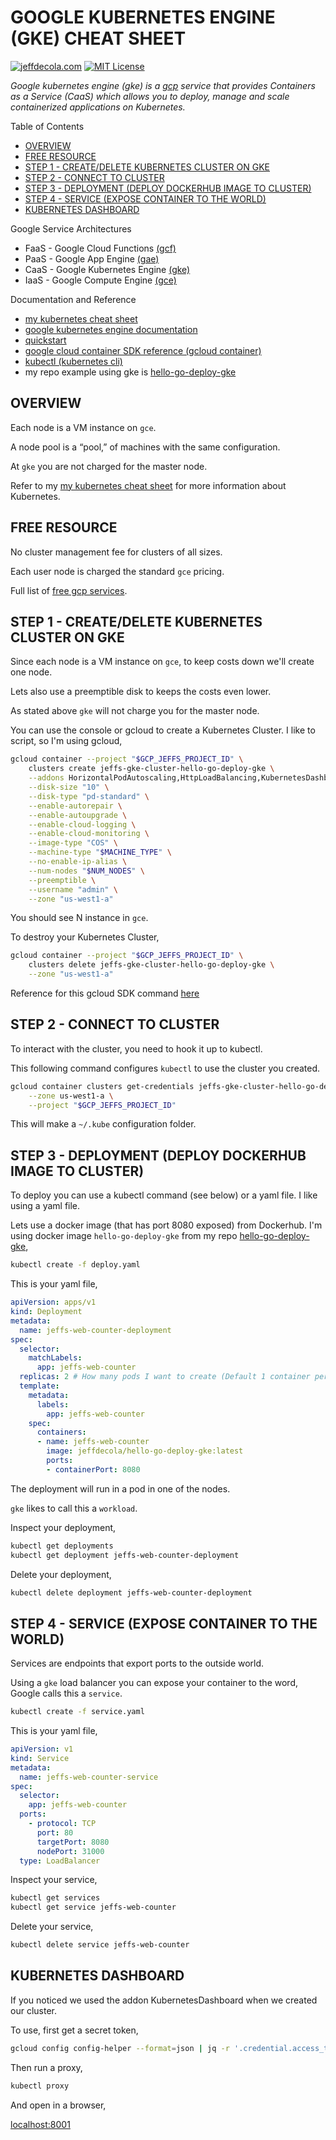 # GOOGLE KUBERNETES ENGINE (GKE) CHEAT SHEET

[![jeffdecola.com](https://img.shields.io/badge/website-jeffdecola.com-blue)](https://jeffdecola.com)
[![MIT License](https://img.shields.io/:license-mit-blue.svg)](https://jeffdecola.mit-license.org)

_Google kubernetes engine (gke) is a
[gcp](https://github.com/JeffDeCola/my-cheat-sheets/tree/master/software/service-providers/google-cloud-platform-cheat-sheet)
service that provides Containers as a Service (CaaS)
which allows you to deploy, manage and scale containerized applications on Kubernetes._

Table of Contents

* [OVERVIEW](https://github.com/JeffDeCola/my-cheat-sheets/tree/master/software/service-architectures/containers-as-a-service/google-kubernetes-engine-cheat-sheet#overview)
* [FREE RESOURCE](https://github.com/JeffDeCola/my-cheat-sheets/tree/master/software/service-architectures/containers-as-a-service/google-kubernetes-engine-cheat-sheet#free-resource)
* [STEP 1 - CREATE/DELETE KUBERNETES CLUSTER ON GKE](https://github.com/JeffDeCola/my-cheat-sheets/tree/master/software/service-architectures/containers-as-a-service/google-kubernetes-engine-cheat-sheet#step-1---createdelete-kubernetes-cluster-on-gke)
* [STEP 2 - CONNECT TO CLUSTER](https://github.com/JeffDeCola/my-cheat-sheets/tree/master/software/service-architectures/containers-as-a-service/google-kubernetes-engine-cheat-sheet#step-2---connect-to-cluster)
* [STEP 3 - DEPLOYMENT (DEPLOY DOCKERHUB IMAGE TO CLUSTER)](https://github.com/JeffDeCola/my-cheat-sheets/tree/master/software/service-architectures/containers-as-a-service/google-kubernetes-engine-cheat-sheet#step-3---deployment-deploy-dockerhub-image-to-cluster)
* [STEP 4 - SERVICE (EXPOSE CONTAINER TO THE WORLD)](https://github.com/JeffDeCola/my-cheat-sheets/tree/master/software/service-architectures/containers-as-a-service/google-kubernetes-engine-cheat-sheet#step-4---service-expose-container-to-the-world)
* [KUBERNETES DASHBOARD](https://github.com/JeffDeCola/my-cheat-sheets/tree/master/software/service-architectures/containers-as-a-service/google-kubernetes-engine-cheat-sheet#kubernetes-dashboard)

Google Service Architectures

* FaaS - Google Cloud Functions
  [(gcf)](https://github.com/JeffDeCola/my-cheat-sheets/tree/master/software/service-architectures/function-as-a-service/google-cloud-functions-cheat-sheet)
* PaaS - Google App Engine
  [(gae)](https://github.com/JeffDeCola/my-cheat-sheets/tree/master/software/service-architectures/platform-as-a-service/google-app-engine-cheat-sheet)
* CaaS - Google Kubernetes Engine
  [(gke)](https://github.com/JeffDeCola/my-cheat-sheets/tree/master/software/service-architectures/containers-as-a-service/google-kubernetes-engine-cheat-sheet)
* IaaS - Google Compute Engine
  [(gce)](https://github.com/JeffDeCola/my-cheat-sheets/tree/master/software/service-architectures/infrastructure-as-a-service/google-compute-engine-cheat-sheet)

Documentation and Reference

* [my kubernetes cheat sheet](https://github.com/JeffDeCola/my-cheat-sheets/tree/master/software/operations/orchestration/cluster-managers-resource-management-scheduling/kubernetes-cheat-sheet)
* [google kubernetes engine documentation](https://cloud.google.com/kubernetes-engine/docs/)
* [quickstart](https://cloud.google.com/kubernetes-engine/docs/quickstart)
* [google cloud container SDK reference (gcloud container)](https://cloud.google.com/sdk/gcloud/reference/container/)
* [kubectl (kubernetes cli)](https://kubernetes.io/docs/reference/kubectl/overview/)
* my repo example using gke is
  [hello-go-deploy-gke](https://github.com/JeffDeCola/hello-go-deploy-gke)

## OVERVIEW

Each node is a VM instance on `gce`.

A node pool is a “pool,” of machines with the same configuration.

At `gke` you are not charged for the master node.

Refer to my
[my kubernetes cheat sheet](https://github.com/JeffDeCola/my-cheat-sheets/tree/master/software/operations/orchestration/cluster-managers-resource-management-scheduling/kubernetes-cheat-sheet)
for more information about Kubernetes.

## FREE RESOURCE

No cluster management fee for clusters of all sizes.

Each user node is charged the standard `gce` pricing.

Full list of [free gcp services](https://cloud.google.com/free/docs/gcp-free-tier).

## STEP 1 - CREATE/DELETE KUBERNETES CLUSTER ON GKE

Since each node is a VM instance on `gce`, to keep costs down we'll
create one node.

Lets also use a preemptible disk to keeps the costs even lower.

As stated above `gke` will not charge you for the master node.

You can use the console or gcloud to create a Kubernetes Cluster.
I like to script, so I'm using gcloud,

```bash
gcloud container --project "$GCP_JEFFS_PROJECT_ID" \
    clusters create jeffs-gke-cluster-hello-go-deploy-gke \
    --addons HorizontalPodAutoscaling,HttpLoadBalancing,KubernetesDashboard \
    --disk-size "10" \
    --disk-type "pd-standard" \
    --enable-autorepair \
    --enable-autoupgrade \
    --enable-cloud-logging \
    --enable-cloud-monitoring \
    --image-type "COS" \
    --machine-type "$MACHINE_TYPE" \
    --no-enable-ip-alias \
    --num-nodes "$NUM_NODES" \
    --preemptible \
    --username "admin" \
    --zone "us-west1-a"
```

You should see N instance in `gce`.

To destroy your Kubernetes Cluster,

```bash
gcloud container --project "$GCP_JEFFS_PROJECT_ID" \
    clusters delete jeffs-gke-cluster-hello-go-deploy-gke \
    --zone "us-west1-a"
```

Reference for this gcloud SDK command [here](https://cloud.google.com/sdk/gcloud/reference/container/clusters/create)

## STEP 2 - CONNECT TO CLUSTER

To interact with the cluster, you need to hook it up to kubectl.

This following command configures `kubectl` to use the
cluster you created.

```bash
gcloud container clusters get-credentials jeffs-gke-cluster-hello-go-deploy-gke \
    --zone us-west1-a \
    --project "$GCP_JEFFS_PROJECT_ID"
```

This will make a `~/.kube` configuration folder.

## STEP 3 - DEPLOYMENT (DEPLOY DOCKERHUB IMAGE TO CLUSTER)

To deploy you can use a kubectl command (see below) or a yaml file.
I like using a yaml file.

Lets use a docker image (that has port 8080 exposed) from Dockerhub.
I'm using docker image `hello-go-deploy-gke` from my repo
[hello-go-deploy-gke](https://github.com/JeffDeCola/hello-go-deploy-gke),

```bash
kubectl create -f deploy.yaml
```

This is your yaml file,

```yaml
apiVersion: apps/v1
kind: Deployment
metadata:
  name: jeffs-web-counter-deployment
spec:
  selector:
    matchLabels:
      app: jeffs-web-counter
  replicas: 2 # How many pods I want to create (Default 1 container per pod)
  template:
    metadata:
      labels:
        app: jeffs-web-counter
    spec:
      containers:
      - name: jeffs-web-counter
        image: jeffdecola/hello-go-deploy-gke:latest
        ports:
        - containerPort: 8080
```

The deployment will run in a pod in one of the nodes.

`gke` likes to call this a `workload`.

Inspect your deployment,

```bash
kubectl get deployments
kubectl get deployment jeffs-web-counter-deployment
```

Delete your deployment,

```bash
kubectl delete deployment jeffs-web-counter-deployment
```

## STEP 4 - SERVICE (EXPOSE CONTAINER TO THE WORLD)

Services are endpoints that export ports to the outside world.

Using a `gke` load balancer you can expose your container to the word,
Google calls this a `service`.

```bash
kubectl create -f service.yaml
```

This is your yaml file,

```yaml
apiVersion: v1
kind: Service
metadata:
  name: jeffs-web-counter-service
spec:
  selector:
    app: jeffs-web-counter
  ports:
    - protocol: TCP
      port: 80
      targetPort: 8080
      nodePort: 31000
  type: LoadBalancer
```

Inspect your service,

```bash
kubectl get services
kubectl get service jeffs-web-counter
```

Delete your service,

```bash
kubectl delete service jeffs-web-counter
```

## KUBERNETES DASHBOARD

If you noticed we used the addon KubernetesDashboard when we created our cluster.

To use, first get a secret token,

```bash
gcloud config config-helper --format=json | jq -r '.credential.access_token'
```

Then run a proxy,

```bash
kubectl proxy
```

And open in a browser,

[localhost:8001](http://localhost:8001/api/v1/namespaces/kube-system/services/https:kubernetes-dashboard:/proxy)
